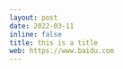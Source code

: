 ```yaml
---
layout: post
date: 2022-03-11
inline: false
title: this is a title
web: https://www.baidu.com
---
```


